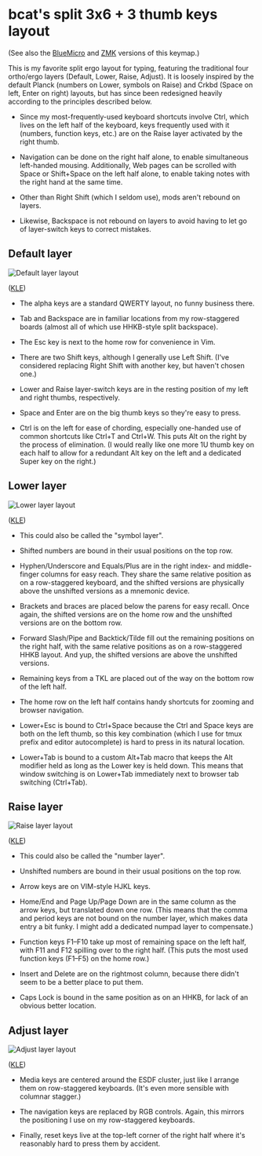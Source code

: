 # bcat's split 3x6 + 3 thumb keys layout

(See also the
[BlueMicro](https://github.com/jpconstantineau/BlueMicro_BLE/tree/master/firmware/keyboards/crkbd/keymaps/bcat)
and [ZMK](https://github.com/bcat/zmk-config/blob/master/config/corne.keymap)
versions of this keymap.)

This is my favorite split ergo layout for typing, featuring the traditional
four ortho/ergo layers (Default, Lower, Raise, Adjust). It is loosely inspired
by the default Planck (numbers on Lower, symbols on Raise) and Crkbd (Space on
left, Enter on right) layouts, but has since been redesigned heavily according
to the principles described below.

* Since my most-frequently-used keyboard shortcuts involve Ctrl, which lives on
the left half of the keyboard, keys frequently used with it (numbers, function
keys, etc.) are on the Raise layer activated by the right thumb.

* Navigation can be done on the right half alone, to enable simultaneous
left-handed mousing. Additionally, Web pages can be scrolled with Space or
Shift+Space on the left half alone, to enable taking notes with the right hand
at the same time.

* Other than Right Shift (which I seldom use), mods aren't rebound on layers.

* Likewise, Backspace is not rebound on layers to avoid having to let go of
layer-switch keys to correct mistakes.

## Default layer

![Default layer layout](https://i.imgur.com/g5N7g8D.png)

([KLE](http://www.keyboard-layout-editor.com/#/gists/08d9827d916662a9414f48805aa895a5))

* The alpha keys are a standard QWERTY layout, no funny business there.

* Tab and Backspace are in familiar locations from my row-staggered boards
(almost all of which use HHKB-style split backspace).

* The Esc key is next to the home row for convenience in Vim.

* There are two Shift keys, although I generally use Left Shift. (I've
considered replacing Right Shift with another key, but haven't chosen one.)

* Lower and Raise layer-switch keys are in the resting position of my left and
right thumbs, respectively.

* Space and Enter are on the big thumb keys so they're easy to press.

* Ctrl is on the left for ease of chording, especially one-handed use of common
shortcuts like Ctrl+T and Ctrl+W. This puts Alt on the right by the process of
elimination. (I would really like one more 1U thumb key on each half to allow
for a redundant Alt key on the left and a dedicated Super key on the right.)

## Lower layer

![Lower layer layout](https://i.imgur.com/vaIc9JY.png)

([KLE](http://www.keyboard-layout-editor.com/#/gists/c3fba5eaa2cd70fdfbdbc0f9e34d3bc0))

* This could also be called the "symbol layer".

* Shifted numbers are bound in their usual positions on the top row.

* Hyphen/Underscore and Equals/Plus are in the right index- and middle-finger
columns for easy reach. They share the same relative position as on a
row-staggered keyboard, and the shifted versions are physically above the
unshifted versions as a mnemonic device.

* Brackets and braces are placed below the parens for easy recall. Once again,
the shifted versions are on the home row and the unshifted versions are on the
bottom row.

* Forward Slash/Pipe and Backtick/Tilde fill out the remaining positions on the
right half, with the same relative positions as on a row-staggered HHKB layout.
And yup, the shifted versions are above the unshifted versions.

* Remaining keys from a TKL are placed out of the way on the bottom row of the
left half.

* The home row on the left half contains handy shortcuts for zooming and browser
navigation.

* Lower+Esc is bound to Ctrl+Space because the Ctrl and Space keys are both on
the left thumb, so this key combination (which I use for tmux prefix and editor
autocomplete) is hard to press in its natural location.

* Lower+Tab is bound to a custom Alt+Tab macro that keeps the Alt modifier held
as long as the Lower key is held down. This means that window switching is on
Lower+Tab immediately next to browser tab switching (Ctrl+Tab).

## Raise layer

![Raise layer layout](https://i.imgur.com/VNEiV9A.png)

([KLE](http://www.keyboard-layout-editor.com/#/gists/08b44355d4ca85d294bad9e2821f91d7))

* This could also be called the "number layer".

* Unshifted numbers are bound in their usual positions on the top row.

* Arrow keys are on VIM-style HJKL keys.

* Home/End and Page Up/Page Down are in the same column as the arrow keys, but
translated down one row. (This means that the comma and period keys are not
bound on the number layer, which makes data entry a bit funky. I might add a
dedicated numpad layer to compensate.)

* Function keys F1–F10 take up most of remaining space on the left half, with
F11 and F12 spilling over to the right half. (This puts the most used function
keys (F1–F5) on the home row.)

* Insert and Delete are on the rightmost column, because there didn't seem to
be a better place to put them.

* Caps Lock is bound in the same position as on an HHKB, for lack of an obvious
better location.

## Adjust layer

![Adjust layer layout](https://i.imgur.com/Q4rN6cQ.png)

([KLE](http://www.keyboard-layout-editor.com/#/gists/77e7572e077b36a23eb2086017e16fee))

* Media keys are centered around the ESDF cluster, just like I arrange them on
row-staggered keyboards. (It's even more sensible with columnar stagger.)

* The navigation keys are replaced by RGB controls. Again, this mirrors the
positioning I use on my row-staggered keyboards.

* Finally, reset keys live at the top-left corner of the right half where it's
reasonably hard to press them by accident.
